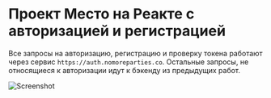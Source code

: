 # Проект Место на Реакте с авторизацией и регистрацией

Все запросы на авторизацию, регистрацию и проверку токена работают через сервис `https://auth.nomoreparties.co`. Остальные запросы, не относящиеся к авторизации идут к бэкенду из предыдущих работ.

![Screenshot](for-readme.png)
